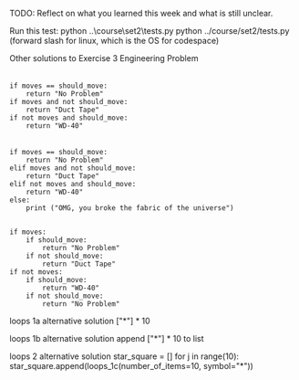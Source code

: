 TODO: Reflect on what you learned this week and what is still unclear.

Run this test:
python ..\course\set2\tests.py
python ../course/set2/tests.py (forward slash for linux, which is the OS for codespace)


Other solutions to Exercise 3 Engineering Problem
######
    if moves == should_move:
        return "No Problem"
    if moves and not should_move:
        return "Duct Tape"
    if not moves and should_move:
        return "WD-40"

######
    if moves == should_move:
        return "No Problem"
    elif moves and not should_move:
        return "Duct Tape"
    elif not moves and should_move:
        return "WD-40"
    else:
        print ("OMG, you broke the fabric of the universe")


    if moves:
        if should_move:
            return "No Problem"
        if not should_move:
            return "Duct Tape"
    if not moves:
        if should_move:
            return "WD-40"
        if not should_move:
            return "No Problem"


loops 1a alternative solution
["*"] * 10


loops 1b alternative solution
append ["*"] * 10 to list

loops 2 alternative solution
star_square = []
for j in range(10):
    star_square.append(loops_1c(number_of_items=10, symbol="*"))
